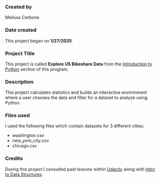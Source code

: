 ### Created by
Melissa Cerbone

### Date created
This project began on **1/27/2025**.

### Project Title
This project is called **Explore US Bikeshare Data** from the <ins>Introduction to Python</ins> section of this program.

### Description
This project calculates statistics and builds an interactive environment where a user chooses the data and filter for a dataset to analyze using Python.

### Files used
I used the following files which contain datasets for 3 different cities:
- washington.csv
- new_york_city.csv
- chicago.csv

### Credits
During this project I consulted past lessons within [Udacity](https://learn.udacity.com/nanodegrees/nd104-ent-mt-pds/parts/cd0024/lessons/ls0509/concepts/31715f32-3795-4904-9bdb-1c993ac7e141) along with [Intro to Data Structures](https://pandas.pydata.org/pandas-docs/stable/user_guide/dsintro.html#intro-to-data-structures).

